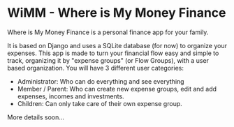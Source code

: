 # WiMM - Where is My Money Finance
 Where is My Money Finance is a personal finance app for your family.

It is based on Django and uses a SQLite database (for now) to organize your expenses.
This app is made to turn your financial flow easy and simple to track, organizing it by "expense groups" (or Flow Groups), with a user based organization.
You will have 3 different user categories:
- Administrator: Who can do everything and see everything
- Member / Parent: Who can create new expense groups, edit and add expenses, incomes and investments.
- Children: Can only take care of their own expense group.

More details soon...
